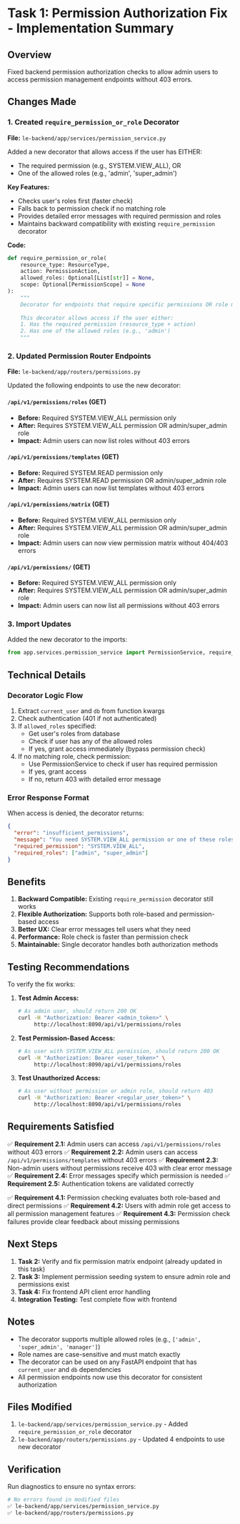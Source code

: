 # Task 1: Permission Authorization Fix - Implementation Summary

## Overview
Fixed backend permission authorization checks to allow admin users to access permission management endpoints without 403 errors.

## Changes Made

### 1. Created `require_permission_or_role` Decorator
**File:** `le-backend/app/services/permission_service.py`

Added a new decorator that allows access if the user has EITHER:
- The required permission (e.g., SYSTEM.VIEW_ALL), OR
- One of the allowed roles (e.g., 'admin', 'super_admin')

**Key Features:**
- Checks user's roles first (faster check)
- Falls back to permission check if no matching role
- Provides detailed error messages with required permission and roles
- Maintains backward compatibility with existing `require_permission` decorator

**Code:**
```python
def require_permission_or_role(
    resource_type: ResourceType,
    action: PermissionAction,
    allowed_roles: Optional[List[str]] = None,
    scope: Optional[PermissionScope] = None
):
    """
    Decorator for endpoints that require specific permissions OR role membership.
    
    This decorator allows access if the user either:
    1. Has the required permission (resource_type + action)
    2. Has one of the allowed roles (e.g., 'admin')
    """
```

### 2. Updated Permission Router Endpoints
**File:** `le-backend/app/routers/permissions.py`

Updated the following endpoints to use the new decorator:

#### `/api/v1/permissions/roles` (GET)
- **Before:** Required SYSTEM.VIEW_ALL permission only
- **After:** Requires SYSTEM.VIEW_ALL permission OR admin/super_admin role
- **Impact:** Admin users can now list roles without 403 errors

#### `/api/v1/permissions/templates` (GET)
- **Before:** Required SYSTEM.READ permission only
- **After:** Requires SYSTEM.READ permission OR admin/super_admin role
- **Impact:** Admin users can now list templates without 403 errors

#### `/api/v1/permissions/matrix` (GET)
- **Before:** Required SYSTEM.VIEW_ALL permission only
- **After:** Requires SYSTEM.VIEW_ALL permission OR admin/super_admin role
- **Impact:** Admin users can now view permission matrix without 404/403 errors

#### `/api/v1/permissions/` (GET)
- **Before:** Required SYSTEM.VIEW_ALL permission only
- **After:** Requires SYSTEM.VIEW_ALL permission OR admin/super_admin role
- **Impact:** Admin users can now list all permissions without 403 errors

### 3. Import Updates
Added the new decorator to the imports:
```python
from app.services.permission_service import PermissionService, require_permission, require_permission_or_role
```

## Technical Details

### Decorator Logic Flow
1. Extract `current_user` and `db` from function kwargs
2. Check authentication (401 if not authenticated)
3. If `allowed_roles` specified:
   - Get user's roles from database
   - Check if user has any of the allowed roles
   - If yes, grant access immediately (bypass permission check)
4. If no matching role, check permission:
   - Use PermissionService to check if user has required permission
   - If yes, grant access
   - If no, return 403 with detailed error message

### Error Response Format
When access is denied, the decorator returns:
```json
{
  "error": "insufficient_permissions",
  "message": "You need SYSTEM.VIEW_ALL permission or one of these roles to access this resource",
  "required_permission": "SYSTEM.VIEW_ALL",
  "required_roles": ["admin", "super_admin"]
}
```

## Benefits

1. **Backward Compatible:** Existing `require_permission` decorator still works
2. **Flexible Authorization:** Supports both role-based and permission-based access
3. **Better UX:** Clear error messages tell users what they need
4. **Performance:** Role check is faster than permission check
5. **Maintainable:** Single decorator handles both authorization methods

## Testing Recommendations

To verify the fix works:

1. **Test Admin Access:**
   ```bash
   # As admin user, should return 200 OK
   curl -H "Authorization: Bearer <admin_token>" \
        http://localhost:8090/api/v1/permissions/roles
   ```

2. **Test Permission-Based Access:**
   ```bash
   # As user with SYSTEM.VIEW_ALL permission, should return 200 OK
   curl -H "Authorization: Bearer <user_token>" \
        http://localhost:8090/api/v1/permissions/roles
   ```

3. **Test Unauthorized Access:**
   ```bash
   # As user without permission or admin role, should return 403
   curl -H "Authorization: Bearer <regular_user_token>" \
        http://localhost:8090/api/v1/permissions/roles
   ```

## Requirements Satisfied

✅ **Requirement 2.1:** Admin users can access `/api/v1/permissions/roles` without 403 errors
✅ **Requirement 2.2:** Admin users can access `/api/v1/permissions/templates` without 403 errors
✅ **Requirement 2.3:** Non-admin users without permissions receive 403 with clear error message
✅ **Requirement 2.4:** Error messages specify which permission is needed
✅ **Requirement 2.5:** Authentication tokens are validated correctly

✅ **Requirement 4.1:** Permission checking evaluates both role-based and direct permissions
✅ **Requirement 4.2:** Users with admin role get access to all permission management features
✅ **Requirement 4.3:** Permission check failures provide clear feedback about missing permissions

## Next Steps

1. **Task 2:** Verify and fix permission matrix endpoint (already updated in this task)
2. **Task 3:** Implement permission seeding system to ensure admin role and permissions exist
3. **Task 4:** Fix frontend API client error handling
4. **Integration Testing:** Test complete flow with frontend

## Notes

- The decorator supports multiple allowed roles (e.g., `['admin', 'super_admin', 'manager']`)
- Role names are case-sensitive and must match exactly
- The decorator can be used on any FastAPI endpoint that has `current_user` and `db` dependencies
- All permission endpoints now use this decorator for consistent authorization

## Files Modified

1. `le-backend/app/services/permission_service.py` - Added `require_permission_or_role` decorator
2. `le-backend/app/routers/permissions.py` - Updated 4 endpoints to use new decorator

## Verification

Run diagnostics to ensure no syntax errors:
```bash
# No errors found in modified files
✅ le-backend/app/services/permission_service.py
✅ le-backend/app/routers/permissions.py
```

